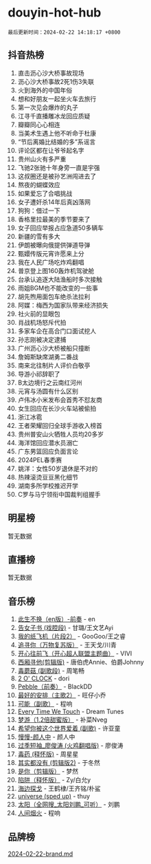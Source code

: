 # douyin-hot-hub

`最后更新时间：2024-02-22 14:18:17 +0800`

## 抖音热榜

1. 直击沥心沙大桥事故现场
1. 沥心沙大桥事故2死1伤3失联
1. 火到海外的中国年俗
1. 想和好朋友一起坐火车去旅行
1. 第一次见会爆炸的丸子
1. 江寻千直播雕冰龙回应质疑
1. 瓣瓣同心心相连
1. 当美术生遇上他不听命于杜康
1. “节后离婚比结婚的多”系谣言
1. 评论区都在让爷爷起名字
1. 贵州山火有多严重
1. 飞驰2张驰十年身旁一直是宇强
1. 这叔圈还是被孙艺洲闯进去了
1. 熬夜的蝴蝶效应
1. 如果爱忘了合唱挑战
1. 女子遭奸杀14年后真凶落网
1. 狗狗：借过一下
1. 香格里拉最美的季节要来了
1. 女子回应举报占应急道50多辆车
1. 新疆的雪有多大
1. 伊朗被曝向俄提供弹道导弹
1. 甄嬛传版元宵许愿来上分
1. 我在人民广场吃炸鸡翻唱
1. 普京登上图160轰炸机驾驶舱
1. 台承认追逐大陆渔船时多次接触
1. 雨姐BGM也不能改变的一些事
1. 胡先煦用面包车绝杀法拉利
1. 阿媒：梅西为国家队带来经济损失
1. 社火前的显眼包
1. 肖战机场怒斥代拍
1. 多家车企在高合门口面试挖人
1. 孙志刚被决定逮捕
1. 广州沥心沙大桥被船只撞断
1. 詹姆斯缺席湖勇二番战
1. 南来北往制片人评价白敬亭
1. 导游小祁辞职了
1. B太边境行之云南红河州
1. 元宵与汤圆有什么区别
1. 卢伟冰小米发布会首秀不怼友商
1. 女生回应在长沙火车站被偷拍
1. 浙江冰雹
1. 王者荣耀回归全球手游收入榜首
1. 贵州普安山火牺牲人员均20多岁
1. 海洋馆回应潜水员溺亡
1. 广东男篮回应负面言论
1. 2024PEL春季赛
1. 姚洋：女性50岁退休是不对的
1. 热辣滚烫豆豆黑化细节
1. 湖南多所学校推迟开学
1. C罗与马宁领衔中国裁判组握手

## 明星榜

暂无数据

## 直播榜

暂无数据

## 音乐榜

1. [此生不换（en版）-前奏](https://sf6-cdn-tos.douyinstatic.com/obj/tos-cn-ve-2774/oMDvUGwhKrKYDEqXiMYEwxZqBWIJFA92CiLAO) - en
1. [告女子书 (戏腔段)](https://sf3-cdn-tos.douyinstatic.com/obj/tos-cn-ve-2774/osCCzFxWgstBDi92ZfBB4ht7gQENBmQMAl0eI6) - 甘璐/王文艺Ayi
1. [我的纸飞机（片段2）](https://sf5-hl-cdn-tos.douyinstatic.com/obj/tos-cn-ve-2774/oM2ZrKcg2CD5AeRB2gkeXOFB1IxAGJdZPazYHf) - GooGoo/王之睿
1. [追寻你（万物复苏版）](https://sf6-cdn-tos.douyinstatic.com/obj/tos-cn-ve-2774/oYeAZJsbjIDit9APmBg8u6uDUQnHmoCf3gbo74) - 王天戈/川青
1. [开心往前飞（开心超人联盟主题曲）](https://sf5-hl-cdn-tos.douyinstatic.com/obj/tos-cn-ve-2774/9d8fb7c82cf1421fb93a9fe925275e0a) - VIVI
1. [西厢寻他(剪辑版)](https://sf5-hl-cdn-tos.douyinstatic.com/obj/tos-cn-ve-2774/oUsAVfAQKlRNxEv5qxvIB8o5qmIWUcXbzJKJhw) - 唐伯虎Annie、伯爵Johnny
1. [毒蘑菇 (副歌段)](https://sf5-hl-cdn-tos.douyinstatic.com/obj/tos-cn-ve-2774/ocDEUsfdLjxnlFXtfogBCiQCEqYB7QZgZ8VViM) - 周笔畅
1. [2 O' CLOCK](https://sf5-hl-cdn-tos.douyinstatic.com/obj/tos-cn-ve-2774/oIUBICeqlYQHTigCBOnCMlwBZJkgiBjt1oDfbg) - dori
1. [Pebble（前奏）](https://sf3-cdn-tos.douyinstatic.com/obj/tos-cn-ve-2774/5e6913036e674b34b92df6abd1361f00) - BlackDD
1. [最好的安排（主歌2）](https://sf5-hl-cdn-tos.douyinstatic.com/obj/tos-cn-ve-2774/oMMZX1DuHpMwgoDztBmZswgQnbCeeANZxBHkFY) - 旺仔小乔
1. [可能（副歌）](https://sf6-cdn-tos.douyinstatic.com/obj/tos-cn-ve-2774/cde1731888894259b333569393c2fb51) - 程响
1. [Every Time We Touch](https://sf5-hl-cdn-tos.douyinstatic.com/obj/tos-cn-ve-2774/ogN6lUKQeBBfEVhIOMikG1CcJjugxk1tztZyhP) - Dream Tunes
1. [梦游（1.2倍甜蜜版）](https://sf5-hl-cdn-tos.douyinstatic.com/obj/tos-cn-ve-2774/o4gyAUm8hwufoEABmwVIiQtHsFuGzAEEWtNMzo) - 补菜Nveg
1. [希望你被这个世界爱着 (副歌)](https://sf3-cdn-tos.douyinstatic.com/obj/tos-cn-ve-2774/oUHCmWQfZlE3QQBKBeD8rCFLpJzPgCpImhsxMt) - 许亚童
1. [慢慢-颜人中](https://sf5-hl-cdn-tos.douyinstatic.com/obj/tos-cn-ve-2774/ocjHNfBXdBxQNC8ZGAeoLMFTUgtBg8bkExunDC) - 颜人中
1. [过季短袖_廖俊涛 (火鸡翻唱版)](https://sf5-hl-cdn-tos.douyinstatic.com/obj/tos-cn-ve-2774/ogQVJl0tRBKxQgZji7YClFEBrVDeHpPTWfCZbQ) - 廖俊涛
1. [毒药 (释怀版)](https://sf3-cdn-tos.douyinstatic.com/obj/tos-cn-ve-2774/oYILMEAzspdZBIzy4frJNB8ZHPHWAhiwowd4Ad) - 周星星
1. [其实都没有 (剪辑版2)](https://sf6-cdn-tos.douyinstatic.com/obj/tos-cn-ve-2774/oEBNQenHZtBhxYjGgUDQk0BCHTigQafgFlbQ7k) - 于冬然
1. [是你（剪辑版）](https://sf5-hl-cdn-tos.douyinstatic.com/obj/tos-cn-ve-2774/46019dae783c4c969944217fe1cfafc4) - 梦然
1. [陷阱（释怀版）](https://sf5-hl-cdn-tos.douyinstatic.com/obj/tos-cn-ve-2774/oE8C21LeZrzKLDFfQYgMzx4GAIHageG5IzayY7) - Zy/白允y
1. [海边探戈](https://sf5-hl-cdn-tos.douyinstatic.com/obj/tos-cn-ve-2774/os9gE0VQCGqt6VQkZDyBBYvfSDY0QFe3vVmubn) - 王鹤棣/王齐铭/朴鲨
1. [universe (sped up)](https://sf6-cdn-tos.douyinstatic.com/obj/tos-cn-ve-2774/oIQnurQLDCsdYeegkM4CKuVb23MZBXtX6QB8bv) - thuy
1. [太阳（全网搜_太阳刘鹏_可听）](https://sf5-hl-cdn-tos.douyinstatic.com/obj/tos-cn-ve-2774/ogWbyIQnlBFImVbeDocRdCIYtBHlbJXgfZMvgz) - 刘鹏
1. [人间烟火](https://sf5-hl-cdn-tos.douyinstatic.com/obj/tos-cn-ve-2774/947983139f35446684610238bba8e7a9) - 程响

## 品牌榜

[2024-02-22-brand.md](2024-02-22-brand.md)
